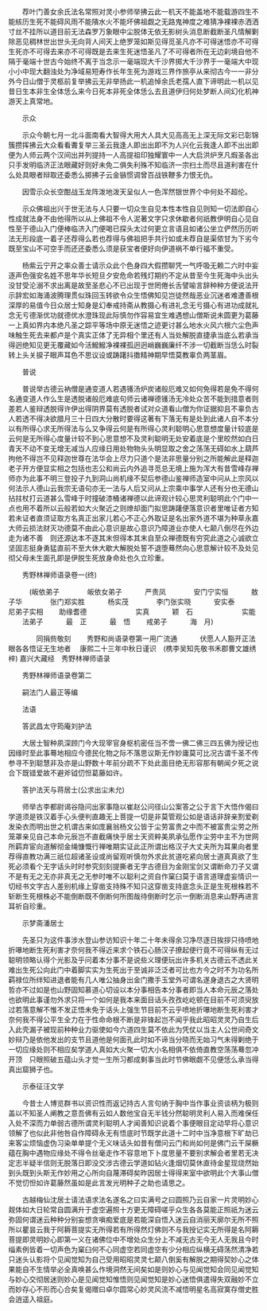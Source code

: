 <!-- { "loadSidebar": true } -->
　　荐叶门善女余氏法名常照对灵小参师举拂云此一机天不能盖地不能载游四生不能絯历生死不能碍风雨不能隤水火不能坏佛祖觑之无路鬼神度之难猜净裸裸赤洒洒寸丝不挂所以道目前无法森罗万象眼中尘脱体无依无影树头消息断截断圣凡情解剿除恶见稠林世出世头无向背人间天上绝罗笼如斯见得觅圣凡亦不可得迷悟亦不可得生死亦不可得去来亦不可得既是去来生死迷悟圣凡了不可得者所在无边刹境自他不隔于毫端十世古今始终不离于当念示一毫端现大千沙界掷大千沙界于一毫端大中现小小中现大翻浊处为净域易短寿作长年生死为游戏三界作旅亭从来彻古今一一非分外今日山僧于灵柩前复举拂云无非举扬此一机追悼余氏老孺人直下谛明此一机以见昔日生本非生全体恁么来今日死本非死全体恁么去且道伊归何处梦断人间幻化机神游天上真常地。

　　示众

　　示众今朝七月一北斗面南看大智得大用大人具大见高高无上深无际文彩已彰锦簇攒挥拂云大众看看聻复举三圣云我逢人即出出即不为人兴化云我逢人即不出出即便为人师云两个汉间出并列提持一人高提祖印独耀寰中一人大启洪炉烹凡煆圣各出只手发明临济正法眼藏好则好未免二俱失利殊不知临济一宗扫土而尽且道利害在什么处具眼者辩取还委悉么掷拂子云金镞惯调曾百战铁鞭多力恨无仇。

　　因雪示众长空酣战玉龙阵泼地泼天呈似人一色浑然银世界个中何处不超伦。

　　示众佛祖出兴于世无法与人只要一切众生自见本性本性自见则知一切法即自心性成就法身不由他得所以从上佛祖不令人泥著文字只求休歇者何祇教伊明自心见自性至于德山入门便棒临济入门便喝已探头太过何更立言语且如诸公坐立俨然历历听法无形段底一着子还荐得么若也荐得与佛祖把手共行如或未荐自是渠侬甘为下劣今既至宝山不可空手而还还委悉么须是获宝者便好向伊道祸不单行福不重受。

　　杨紫云宁开之率众善士请示众此个色身四大假攒聊凭一气呼吸无赖二六时中妄逐声色强安名姓不思年华长短旦夕安危命若残灯期约不定从昔至今生死海中头出头没甘受沦溺不求出离是故至圣悲心不已出现于世罔倦长舌譬喻言辞种种方便说法开示辞宏如海涌波腾理贯似珠回玉转欲令众生悟佛知见岂徒然哉恶业沉迷者难遭善根深厚的易值今日众居士知身是幻奉戒持斋从教摄心有进礼念无亏摄心有进功成就礼念无亏德渐优功就德优水澄珠现此际慎勿作容易宜生难遇想山僧斯说未圆更为葛藤一上真如界内本绝凡圣之踪平等场中原无迷悟之迹更讨甚么地水火风六根六尘色声味触生死去来都卢是个真实正体了无异相个里还有人当处解脱直捷承当底么若承当得迥绝知见更无覆藏如今活鱍鱍净裸裸孤迥迥峭巍巍廉纤不涉一切截断当恁么时裂转上头关捩子眼声耳色不思议设或踌躇抖擞精神期早悟莫教辜负两茎眉。

　　普说

　　普说举古德云衲僧是通变道人若遇镬汤炉炭诸般厄难又如何免得若是免不得何名通变道人作么生是透脱诸般厄难底句师云诸禅德镬汤无冷处众苦不能到措意者则差若人鉴辩透脱得许伊出得阴界莫有透脱者试对众道看山僧为你证据抑且不辜负古人若透不得决欲腊月三十日四大分散时要得这著有下落无有是处到此诸人自不本分以有所得心求无所得法与么又争得云何是有所得心灵利聪明心思意想度量计较底是云何是无所得心度量计较不到心思意想不及灵利聪明无处安着底是个里皎然如白日青天不动不变无增无减当人应缘日用处物物头头明显取之舍之荡荡无碍如水上葫芦拘他不得岂不见释迦世尊在法华会上尽力只道个是法非思量分别之所能解此是释迦老子开方便显实相之包括也志公和尚云内外追寻觅总无境上施为浑大有昔雪峰存禅师亦为此事不明三登投子九到洞山尚机缘不契后参德山鉴禅师造室中问从上宗风以何法示人德山云我宗无语句亦无一法与人后又问从上宗乘中事学人还有分也无德山拈拄杖打云道甚么雪峰于时撞破漆桶诸禅德以此谛观计较心思灵利聪明此个门中一点也用不着所以云般若如大火聚近之则燎却面门拟思踌躇便落意识者里唯证者方知若未证者直须证取方名真正出家儿若心不正心外取证是名出家外道不堪为种草永嘉大师云损法财灭功德莫不由此心意识是故心意识乃障道业亦使人七颠八倒尽在外边走为诸不善　则还源达本不逐其末但得本其末自至众禅德既有穷究此道之心诚欲立坚固志挺身勇猛直前不至大休大歇大解脱处誓不退堕蓦然向心思意解计较不及处见彻父母未生面孔即是伊脱生死放身命处也久立珍重。

　　秀野林禅师语录卷一(终)

　　　(皈依弟子　　　　皈依女弟子
　　　严贵凤　　　　安门宁实恒
　　　敖子华　　　　张门郑实胜
　　　杨实茂　　　　李门张实晓
　　　安实泰　　　　尼弟子实相
　　助缘耆德　　　　　　　实真
　　　颖　石　　　　　　　实能
　　法弟子
　　　最　正
　　　最　悟
　　戒弟子
　　　海　月)

　　　　同捐赀敬刻
　　秀野和尚语录卷第一用广流通
　　　伏愿人人豁开正法眼各各悟证无生地者
　康熙二十三年中秋日谨识　(槜李吴知先敬书禾郡曹文雄绣梓)
嘉兴大藏经　秀野林禅师语录


　　秀野林禅师语录卷第二

　　嗣法门人最正等编

　　法语

　　答武昌太守筠庵刘护法

　　大居士智种夙深顾门今大现宰官身枢机密任当不啻一佛二佛三四五佛为授记也因缘时至此事蓦地相应今德民化物之际不落思议斯无作妙庸莫可比况古谓千圣不传参寻不到聪慧非及亦是山野数十年前分疏不下处此面目绝无形容那有朝闻夕死之说合下既错爱故不避斧钺忉怛葛藤如许。

　　答护法天与蒋居士(公求出尘未允)

　　师举古李都尉谒谷隐问出家事隐以崔赵公问径山公案答之公于言下大悟作偈曰学道须是铁汉着手心头便判直趣无上菩提一切是非莫管观公如是语话非辞亲割爱剃发染衣而明出世之机谓古来如庞襄翁杨文公皆于尘劳富贵之中而不被富贵尘劳之所笼罩亲见自己本命元辰岂不直截痛快乎居士天资粹美夙承弘愿作尘劳中主不为世网所羁弃宦向道解彻金绳慷慨行禅唯期实证此正所谓出格汉子大丈夫所为耳果向者里荐得直教功满三祇位超诸圣设或尚留观听慎勿外求此贫道吃紧向居士道真真欲了生死必须看个无字话头时时参究刻刻提撕者无字古德目为金刚宝剑又谓断命刀子又谓不是有无之无亦非真无之无参时唯不以聪利之资自作窠臼莫于语言道理虚妄情识一切经书文字古人差别机缘上穿凿支持殊不知只这穿凿支持底念头正是生死根株若不斩断生死根株必不能倒断既不倒断何所图哉待倒断时乞示一倒断消息来山野再进言耳祈自珍重。

　　示梦斋潘居士

　　先圣只为这件事涉水登山参访知识十年二十年未得余习净尽逐日挨拶只待喷地折嚗地断生死利害才奈何我不得近来求个铁石心肠汉子撩起便行竟不可得纵有无过聪明领略认得个光影及乎问着本分事不是说些义理便玩出许多机关古德云不透此关难出生死公向此门中着脚实实为生死出于至诚非泛泛者可比也方今之时不为功名所羁禄位所绊知进退者能有几人唯公抽身出金门撒手玉堂外可谓名遂身退古之大贤明哲亦不过如是也山野固知慕道心切设以本分事相告本分事者即当人本命元辰之落处也欲明此事谨勿外求只将一个如何是我本来面目话头孜孜屹屹顿在目前不可须臾放过若落意解不惟不发正悟未免于话头上强生节目前不云乎喷地折嚗地断生死利害才奈何我不得公平生全力在于性命命根不断是非锋起岂不闻乎我此昭昭灵灵乃自生后入此壳漏子被现前种种业力驱使如今六道四生莫不依此为凭仗以当主人公世间奇文妙辩乃是依他发出的支节且道他是何面孔此时如不谛当分晓而无始习气未得剿绝于一切应缘处则不相应矣学道人真如大火聚一切大小名相俱不依倚直教空荡荡蓦忽冲开顶　只眼照破五蕴山头才觉一生所习都成剩事当此时节佛眼觑不见便恁么承当得真出窟狮子也。

　　示泰征汪文学

　　今昔士人博览群书以资识性而返记持古人言句纳于胸中当作事业资谈柄为极则盖以不知圣人阐教之意吾佛有云如人数他宝自无半钱分然聪明灵利人易入而难保任入处不深而力单弱古德所谓灵利聪明人才闻善知识说着个事便眼目定动早将心意识领解了也似此非他咎自作障碍永无有悟底时节既学此道十二时中当净意根下旷劫已来客尘烦恼虚伪习染单单提个无义味话头如昔有僧问云门和尚如何是佛门云干屎橛蕴在胸中遇物应缘处不得令丝毫走作不容意地下卜度思量不要别求解会者里若无决定志半疑半信则无脱落日即没交涉古德云学道如钻火逢烟切莫休直待金星现烧然始到头既到头斯无作妙用之心所向自蔑滞碍矣昨因居士得得来室中欲明此个大事山僧不觉忉怛如许葛藤然虽如是此言发光明种子之助也请思之。

　　古越梅仙沈居士请法语求法名遂名之曰实满号之曰圆照乃云自家一片灵明妙心觌体如大日轮常自圆满升于虚空遍照十方更无障碍嗟乎众生各各莫能正照祇为迷云弥固何谓迷云种种分别妄想贪嗔痴爱底是若能深自悟入迷云自消丽天廓尔无所不照所以瞿昙云我于阿耨菩提实无所得若有所得然灯佛则不与我授记实无所得是名阿耨菩提即灵明妙心即第一义在诸佛位中不增处众生分上不减无古无今无人无我且今时缁素例皆着一切声色为窠臼何不心同虚空若同虚空有少分相应纵横无碍荡然清净若只迷头认影将个见闻觉知为自己受用昭昭灵灵七颠八倒奚有解脱之期得契妙心之体果能自不生情举必全真唤甚么作境洞然无间矣如是则妙心与见闻觉知会同见闻觉知与妙心交彻居迷则妙心是见闻觉知惟悟则见闻觉知是妙心迷悟俱遣得失双融妙不立而妙存心不形而心合矣复偈赠曰卓尔圆常心妙灵风流不减悟明星名高寂寞存僧史胜会逍遥入祖庭。


